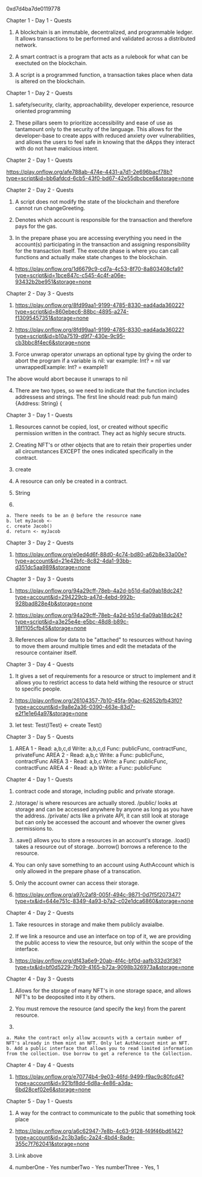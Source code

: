 0xd7d4ba7de0119778

Chapter 1 - Day 1 - Quests

  1. A blockchain is an immutable, decentralized, and programmable ledger. It allows transactions to be performed and validated across a distributed network.

  2. A smart contract is a program that acts as a rulebook for what can be exectuted on the blockchain.

  3. A script is a programmed function, a transaction takes place when data is altered on the blockchain. 

Chapter 1 - Day 2 - Quests

  1. safety/security, clarity, approachability, developer experience, resource oriented programming

  2. These pillars seem to prioritize accessibility and ease of use as tantamount only to the security of the language. This allows for the developer-base to create apps with reduced anxiety over vulnerabilities, and allows the users to feel safe in knowing that the dApps they interact with do not have malicious intent. 

Chapter 2 - Day 1 - Quests

https://play.onflow.org/afe788ab-474e-4431-a7d1-2e696bacf78b?type=script&id=bb6afdcd-6cb5-43f0-bd67-42e55dbcbce6&storage=none

Chapter 2 - Day 2 - Quests

  1. A script does not modify the state of the blockchain and therefore cannot run changeGreeting.
  
  2. Denotes which account is responsible for the transaction and therefore pays for the gas.

  3. In the prepare phase you are accessing everything you need in the account(s) participating in the transaction and assigning responsibility for the transaction itself. The execute phase is where you can call functions and actually make state changes to the blockchain.

  4. https://play.onflow.org/1d6679c9-cd7a-4c53-8f70-8a803408cfa9?type=script&id=1bce847c-c545-4c4f-a06e-93432b2be951&storage=none

Chapter 2 - Day 3 - Quests

  1. https://play.onflow.org/8fd99aa1-9199-4785-8330-ead4ada36022?type=script&id=860ebec6-88bc-4895-a274-f13095457351&storage=none

  2. https://play.onflow.org/8fd99aa1-9199-4785-8330-ead4ada36022?type=script&id=b10a7519-d9f7-430e-9c95-cb3bbc8f4ec6&storage=none
  
  3. Force unwrap operator unwraps an optional type by giving the order to abort the program if a variable is nil:
    var example: Int? = nil
    var unwrappedExample: Int? = example1!
    
  The above would abort because it unwraps to nil
  
  4. There are two types, so we need to indicate that the function includes addressess and strings.
  The first line should read: pub fun main() {Address: String} {
  
Chapter 3 - Day 1 - Quests

  1. Resources cannot be copied, lost, or created without specific permission written in the contract. They act as highly secure structs.
  
  2. Creating NFT's or other objects that are to retain their properties under all circumstances EXCEPT the ones indicated specifically in the contract.

  3. create

  4. A resource can only be created in a contract.

  5. String

  6.
    a. There needs to be an @ before the resource name
    b. let myJacob <-
    c. create Jacob()
    d. return <- myJacob
    
 Chapter 3 - Day 2 - Quests
 
  1. https://play.onflow.org/e0ed4d6f-88d0-4c74-bd80-a62b8e33a00e?type=account&id=21e42bfc-8c82-4da1-93bb-d351dc5aa989&storage=none

 Chapter 3 - Day 3 - Quests
 
  1. https://play.onflow.org/94a29cff-78eb-4a2d-b51d-6a09ab18dc24?type=account&id=294229cb-a47d-4ebd-992b-928bad828e4b&storage=none

  2. https://play.onflow.org/94a29cff-78eb-4a2d-b51d-6a09ab18dc24?type=script&id=a3e25e4e-e5bc-48d8-b89c-18f1105cfb45&storage=none

  3. References allow for data to be "attached" to resources without having to move them around multiple times and edit the metadata of the resource container itself. 

Chapter 3 - Day 4 - Quests

  1. It gives a set of requirements for a resource or struct to implement and it allows you to restirict access to data held withing the resource or struct to specific people. 

  2. https://play.onflow.org/26104357-7b10-45fa-90ac-62652bfb43f0?type=account&id=9a8e2a36-0390-463e-83d7-e2f1e1e64a97&storage=none
   
  3. let test: Test{ITest} <- create Test()

Chapter 3 - Day 5 - Quests

  1. AREA 1 - Read: a,b,c,d Write: a,b,c,d Func: publicFunc, contractFunc, privateFunc
     AREA 2 - Read: a,b,c   Write: a       Func: publicFunc, contractFunc
     AREA 3 - Read: a,b,c   Write: a       Func: publicFunc, contractFunc
     AREA 4 - Read: a,b     Write: a       Func: publicFunc  

Chapter 4 - Day 1 - Quests

  1. contract code and storage, including public and private storage.

  2. /storage/ is where resources are actually stored. /public/ looks at storage and can be accessed anywhere by anyone as long as you have the address. /private/ acts like a private API, it can still look at storage but can only be accessed the account and whoever the owner gives permissions to.

  3. .save() allows you to store a resources in an account's storage. 
     .load() takes a resource out of storage.
     .borrow() borrows a reference to the resource. 

  4. You can only save something to an account using AuthAccount which is only allowed in the prepare phase of a transcation. 

  5. Only the account owner can access their storage.

  6. https://play.onflow.org/a97c2af8-005f-494c-9871-0d7f5f207347?type=tx&id=644e751c-8349-4a93-b7a2-c02e1dca6860&storage=none

Chapter 4 - Day 2 - Quests

  1. Take resources in storage and make them publicly avaialbe.

  2. If we link a resource and use an interface on top of it, we are providing the public access to view the resource, but only within the scope of the interface.

  3. https://play.onflow.org/df43a6e9-20ab-4f4c-bf0d-aafb332d3f36?type=tx&id=bf0d5229-7b09-4165-b72a-9098b326973a&storage=none

Chapter 4 - Day 3 - Quests

  1. Allows for the storage of many NFT's in one storage space, and allows NFT's to be deoposited into it by others.

  2. You must remove the resource (and specify the key) from the parent resource.

  3. 
    a. Make the contract only allow accounts with a certain number of NFT's already in them mint an NFT. Only let AuthAccount mint an NFT. 
    b. Add a public interface that allows you to read limited information from the collection. Use borrow to get a reference to the Collection.
    
Chapter 4 - Day 4 - Quests
  
  1. https://play.onflow.org/e70774b4-9e03-46fd-9499-f9ac9c80fcd4?type=account&id=921bf8dd-6d8a-4e86-a3da-6bd28cef02e6&storage=none

Chapter 5 - Day 1 - Quests

  1. A way for the contract to communicate to the public that something took place

  2. https://play.onflow.org/a6c62947-7e8b-4c63-9128-f49f46bd6142?type=account&id=2c3b3a6c-2a24-4bd4-8ade-355c7f762041&storage=none

  3. Link above

  4. numberOne - Yes
     numberTwo - Yes
     numberThree - Yes, 1 
